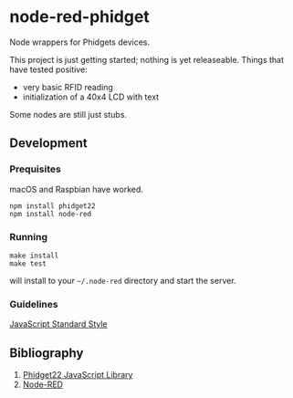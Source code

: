 # node-red-phidget

Node wrappers for Phidgets devices.

This project is just getting started; nothing is yet releaseable.
Things that have tested positive:

* very basic RFID reading
* initialization of a 40x4 LCD with text

Some nodes are still just stubs.

## Development

### Prequisites

macOS and Raspbian have worked.

    npm install phidget22
    npm install node-red



### Running

    make install
    make test

will install to your `~/.node-red` directory and start the server.

### Guidelines

[JavaScript Standard Style](https://github.com/standard/standard#install)


## Bibliography

1. [Phidget22 JavaScript Library](https://www.phidgets.com/docs/Language_-_JavaScript#Libraries)
2. [Node-RED](https://nodered.org)
